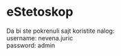 # eStetoskop

Da bi ste pokrenuli sajt koristite nalog:
<br>
username: nevena.juric
<br>
password: admin
